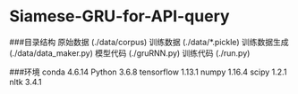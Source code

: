 # Siamese-GRU-for-API-query

###目录结构
原始数据 (./data/corpus)
训练数据 (./data/*.pickle)
训练数据生成 (./data/data_maker.py)
模型代码 (./gruRNN.py)
训练代码 (./run.py)

###环境
conda 4.6.14
Python 3.6.8
tensorflow 1.13.1
numpy 1.16.4
scipy 1.2.1
nltk 3.4.1
